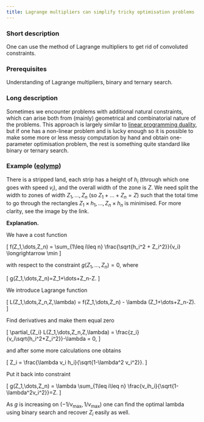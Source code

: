 ```yaml
---
title: Lagrange multipliers can simplify tricky optimisation problems
---
```


### Short description

One can use the method of Lagrange multipliers to get rid of convoluted constraints.

### Prerequisites

Understanding of Lagrange multipliers, binary and ternary search.

### Long description

Sometimes we encounter problems with additional natural constraints, which can arise both from (mainly) geometrical and combinatorial nature of the problems. This approach is largely similar to [linear programming duality](https://codeforces.com/blog/entry/105789), but if one has a non-linear problem and is lucky enough so it is possible to make some more or less messy computation by hand and obtain one-parameter optimisation problem, the rest is something quite standard like binary or ternary search.

### Example ([eolymp](https://www.eolymp.com/ru/problems/2692))

There is a stripped land, each strip has a height of $h_i$ (through which one goes with speed $v_i$), and the overall width of the zone is $Z$. We need split the width to zones of width $Z_1,\dots,Z_n$ (so $Z_1+\dots+Z_n=Z$) such that the total time to go through the rectangles $Z_1\times h_1, \dots, Z_n\times h_n$ is minimised. For more clarity, see the image by the link.

**Explanation.**

We have a cost function

\[
	f(Z_1,\dots,Z_n) = 
	\sum_{1\leq i\leq n} \frac{\sqrt{h_i^2 + Z_i^2}}{v_i} \longrightarrow \min
\]

with respect to the constraint $g(Z_1,\dots,Z_n)=0$, where

\[
g(Z_1,\dots,Z_n)=Z_1+\dots+Z_n-Z.
\] 

We introduce Lagrange function

\[
	L(Z_1,\dots,Z_n,Z,\lambda) =
	f(Z_1,\dots,Z_n) - \lambda (Z_1+\dots+Z_n-Z).
\]

Find derivatives and make them equal zero

\[
	\partial_{Z_i} L(Z_1,\dots,Z_n,Z,\lambda) = 
	\frac{z_i}{v_i\sqrt{h_i^2+Z_i^2}}-\lambda = 0,
\]

and after some more calculations one obtains

\[
	Z_i = \frac{\lambda v_i h_i}{\sqrt{1-\lambda^2 v_i^2}}.
\]

Put it back into constraint

\[
	g(Z_1,\dots,Z_n) = \lambda \sum_{1\leq i\leq n} \frac{v_ih_i}{\sqrt{1-\lambda^2v_i^2}}=Z.
\]

As $g$ is increasing on $(-1/v_\max,1/v_\max)$ one can find the optimal lambda using binary search and recover $Z_i$ easily as well.

